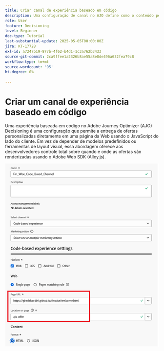 ```yaml
---
title: Criar canal de experiência baseado em código
description: Uma configuração de canal no AJO define como o conteúdo personalizado, como ofertas, será entregue por meio de um canal específico, como Web, email, aplicativo móvel ou outros pontos de contato digitais.
role: User
feature: Decisioning
level: Beginner
doc-type: Tutorial
last-substantial-update: 2025-05-05T00:00:00Z
jira: KT-17728
exl-id: a7247b19-877b-4f62-b4d1-1c3a762b3433
source-git-commit: 2ca9ffee1a2326b8ae55a8e8de496a632fea79c8
workflow-type: tm+mt
source-wordcount: '95'
ht-degree: 0%

---
```


# Criar um canal de experiência baseado em código

Uma experiência baseada em código no Adobe Journey Optimizer (AJO) Decisioning é uma configuração que permite a entrega de ofertas personalizadas diretamente em uma página da Web usando o JavaScript do lado do cliente. Em vez de depender de modelos predefinidos ou ferramentas de layout visual, essa abordagem oferece aos desenvolvedores controle total sobre quando e onde as ofertas são renderizadas usando o Adobe Web SDK (Alloy.js).

![criar-canal](assets/cbe-channel.png)
